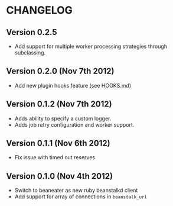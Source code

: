 # CHANGELOG

## Version 0.2.5

 * Add support for multiple worker processing strategies through subclassing.

## Version 0.2.0 (Nov 7th 2012)

 * Add new plugin hooks feature (see HOOKS.md)

## Version 0.1.2 (Nov 7th 2012)

 * Adds ability to specify a custom logger.
 * Adds job retry configuration and worker support.

## Version 0.1.1 (Nov 6th 2012)

 * Fix issue with timed out reserves

## Version 0.1.0 (Nov 4th 2012)

 * Switch to beaneater as new ruby beanstalkd client
 * Add support for array of connections in `beanstalk_url`